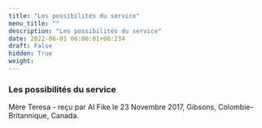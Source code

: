 ```yaml
---
title: "Les possibilités du service"
menu_title: ""
description: "Les possibilités du service"
date: 2022-06-01 06:00:01+00:234
draft: False
hidden: True
weight:
---
```

### Les possibilités du service

Mère Teresa - reçu par Al Fike le 23 Novembre 2017, Gibsons, Colombie-Britannique, Canada.




